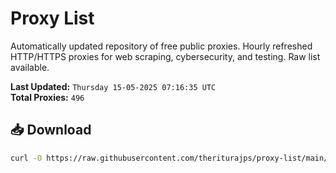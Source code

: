 # Proxy List

Automatically updated repository of free public proxies. Hourly refreshed HTTP/HTTPS proxies for web scraping, cybersecurity, and testing. Raw list available.

**Last Updated:** `Thursday 15-05-2025 07:16:35 UTC`  
**Total Proxies:** `496`

## 📥 Download
```bash
curl -O https://raw.githubusercontent.com/theriturajps/proxy-list/main/proxies.txt
